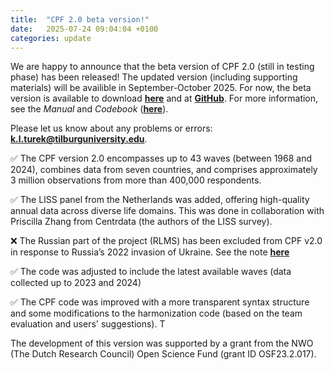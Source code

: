 ```yaml
---
title:  "CPF 2.0 beta version!"
date:   2025-07-24 09:04:04 +0100
categories: update
---
```


We are happy to announce that the beta version of CPF 2.0 (still in testing phase) has been released! The updated version (including supporting materials) will be availible in September-October 2025. For now, the beta version is available to download **[here](https://cpfdata.com/download/)** and at **[GitHub](https://github.com/cpfdata)**. For more information, see the *Manual* and *Codebook* (**[here](https://cpfdata.com/download/)**). 

Please let us know about any problems or errors: **<k.l.turek@tilburguniversity.edu>**. 

✅ The CPF version 2.0 encompasses up to 43 waves (between 1968 and 2024), combines data from seven countries, and comprises approximately 3 million observations from more than 400,000 respondents.

✅ The LISS panel from the Netherlands was added, offering high-quality annual data across diverse life domains. This was done in collaboration with Priscilla Zhang from Centrdata (the authors of the LISS survey).

❌ The Russian part of the project (RLMS) has been excluded from CPF v2.0 in response to Russia’s 2022 invasion of Ukraine. See the note **[here](https://cpfdata.com/update/2025/07/01/excluding-russia.html)**

✅ The code was adjusted to include the latest available waves (data collected up to 2023 and 2024) 

✅ The CPF code was improved with a more transparent syntax structure and some modifications to the harmonization code (based on the team evaluation and users' suggestions). T



The development of this version was supported by a grant from the NWO (The Dutch Research Council) Open Science Fund (grant ID OSF23.2.017).

